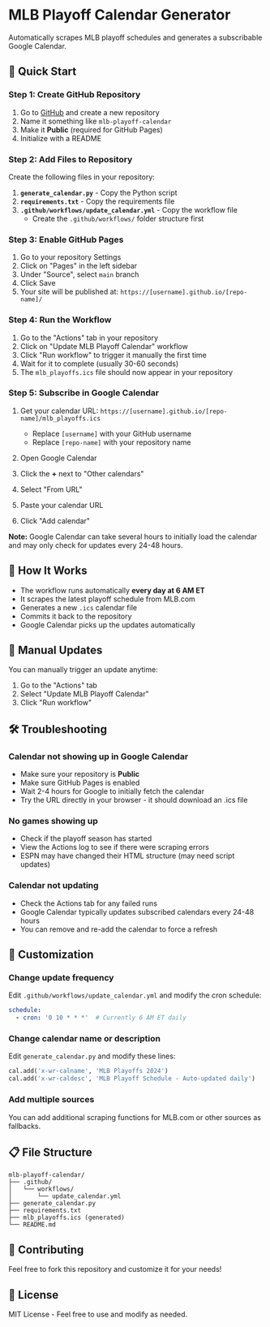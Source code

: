 # MLB Playoff Calendar Generator

Automatically scrapes MLB playoff schedules and generates a subscribable Google Calendar.

## 🚀 Quick Start

### Step 1: Create GitHub Repository

1. Go to [GitHub](https://github.com) and create a new repository
2. Name it something like `mlb-playoff-calendar`
3. Make it **Public** (required for GitHub Pages)
4. Initialize with a README

### Step 2: Add Files to Repository

Create the following files in your repository:

1. **`generate_calendar.py`** - Copy the Python script
2. **`requirements.txt`** - Copy the requirements file
3. **`.github/workflows/update_calendar.yml`** - Copy the workflow file
   - Create the `.github/workflows/` folder structure first

### Step 3: Enable GitHub Pages

1. Go to your repository Settings
2. Click on "Pages" in the left sidebar
3. Under "Source", select `main` branch
4. Click Save
5. Your site will be published at: `https://[username].github.io/[repo-name]/`

### Step 4: Run the Workflow

1. Go to the "Actions" tab in your repository
2. Click on "Update MLB Playoff Calendar" workflow
3. Click "Run workflow" to trigger it manually the first time
4. Wait for it to complete (usually 30-60 seconds)
5. The `mlb_playoffs.ics` file should now appear in your repository

### Step 5: Subscribe in Google Calendar

1. Get your calendar URL: `https://[username].github.io/[repo-name]/mlb_playoffs.ics`
   - Replace `[username]` with your GitHub username
   - Replace `[repo-name]` with your repository name

2. Open Google Calendar
3. Click the **+** next to "Other calendars"
4. Select "From URL"
5. Paste your calendar URL
6. Click "Add calendar"

**Note:** Google Calendar can take several hours to initially load the calendar and may only check for updates every 24-48 hours.

## 🔄 How It Works

- The workflow runs automatically **every day at 6 AM ET**
- It scrapes the latest playoff schedule from MLB.com
- Generates a new `.ics` calendar file
- Commits it back to the repository
- Google Calendar picks up the updates automatically

## 🎯 Manual Updates

You can manually trigger an update anytime:

1. Go to the "Actions" tab
2. Select "Update MLB Playoff Calendar"
3. Click "Run workflow"

## 🛠️ Troubleshooting

### Calendar not showing up in Google Calendar
- Make sure your repository is **Public**
- Make sure GitHub Pages is enabled
- Wait 2-4 hours for Google to initially fetch the calendar
- Try the URL directly in your browser - it should download an .ics file

### No games showing up
- Check if the playoff season has started
- View the Actions log to see if there were scraping errors
- ESPN may have changed their HTML structure (may need script updates)

### Calendar not updating
- Check the Actions tab for any failed runs
- Google Calendar typically updates subscribed calendars every 24-48 hours
- You can remove and re-add the calendar to force a refresh

## 📝 Customization

### Change update frequency
Edit `.github/workflows/update_calendar.yml` and modify the cron schedule:
```yaml
schedule:
  - cron: '0 10 * * *'  # Currently 6 AM ET daily
```

### Change calendar name or description
Edit `generate_calendar.py` and modify these lines:
```python
cal.add('x-wr-calname', 'MLB Playoffs 2024')
cal.add('x-wr-caldesc', 'MLB Playoff Schedule - Auto-updated daily')
```

### Add multiple sources
You can add additional scraping functions for MLB.com or other sources as fallbacks.

## 📋 File Structure

```
mlb-playoff-calendar/
├── .github/
│   └── workflows/
│       └── update_calendar.yml
├── generate_calendar.py
├── requirements.txt
├── mlb_playoffs.ics (generated)
└── README.md
```

## 🤝 Contributing

Feel free to fork this repository and customize it for your needs!

## 📄 License

MIT License - Feel free to use and modify as needed.
